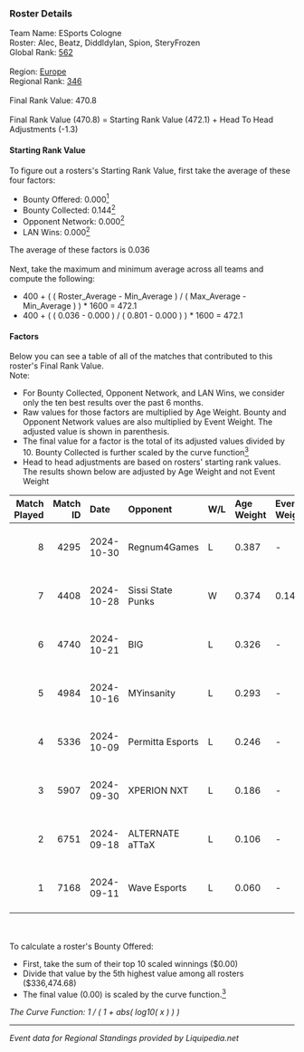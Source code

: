 ### Roster Details<br />
Team Name: ESports Cologne<br />
Roster: Alec, Beatz, Diddldylan, Spion, SteryFrozen<br />
Global Rank: [562](../standings_global.md)<br />
<br />
Region: [Europe]( ../standings_europe.md)<br />
Regional Rank: [346]( ../standings_europe.md)<br />
<br />
Final Rank Value:  470.8<br />
<br />
Final Rank Value (470.8) = Starting Rank Value (472.1) + Head To Head Adjustments (-1.3)<br />

#### Starting Rank Value<br />
To figure out a rosters's Starting Rank Value, first take the average of these four factors:<br />
- Bounty Offered: 0.000[<sup>1</sup>](#table2)
- Bounty Collected: 0.144[<sup>2</sup>](#table1)
- Opponent Network: 0.000[<sup>2</sup>](#table1)
- LAN Wins: 0.000[<sup>2</sup>](#table1)

The average of these factors is 0.036<br />
<br />
Next, take the maximum and minimum average across all teams and compute the following:<br />
- 400 + ( ( Roster_Average - Min_Average ) / ( Max_Average - Min_Average ) ) * 1600 = 472.1
- 400 + ( ( 0.036 - 0.000 ) / ( 0.801 - 0.000 ) ) * 1600 = 472.1


#### Factors<br />
Below you can see a table of all of the matches that contributed to this roster's Final Rank Value.<br />
Note:<br />

- For Bounty Collected, Opponent Network, and LAN Wins, we consider only the ten best results over the past 6 months.
- Raw values for those factors are multiplied by Age Weight. Bounty and Opponent Network values are also multiplied by Event Weight. The adjusted value is shown in parenthesis.
- The final value for a factor is the total of its adjusted values divided by 10. Bounty Collected is further scaled by the curve function[<sup>3</sup>](#curveFunction)
- Head to head adjustments are based on rosters' starting rank values. The results shown below are adjusted by Age Weight and not Event Weight
<span id="table1"></span><br />


| Match Played | Match ID | Date       | Opponent          | W/L | Age Weight | Event Weight | Bounty Collected | Opponent Network | LAN Wins  | H2H Adj. | Roster                                      |
| -: | -: | :- | :- | :- | :- | :- | :- | :- | :- | -: | :- |
|            8 |     4295 | 2024-10-30 | Regnum4Games      | L   | 0.387      | -            | -                | -                | -         |    -3.42 | Alec, Beatz, Diddldylan, Spion, SteryFrozen |
|            7 |     4408 | 2024-10-28 | Sissi State Punks | W   | 0.374      | 0.143        | 0.000 (0.000)    | 0.068 (0.004)    | 0 (0.000) |     8.00 | Alec, Beatz, Diddldylan, Spion, SteryFrozen |
|            6 |     4740 | 2024-10-21 | BIG               | L   | 0.326      | -            | -                | -                | -         |    -0.03 | Alec, Beatz, Diddldylan, Spion, SteryFrozen |
|            5 |     4984 | 2024-10-16 | MYinsanity        | L   | 0.293      | -            | -                | -                | -         |    -2.39 | Alec, Beatz, Diddldylan, Spion, SteryFrozen |
|            4 |     5336 | 2024-10-09 | Permitta Esports  | L   | 0.246      | -            | -                | -                | -         |    -1.05 | Alec, Beatz, Diddldylan, Spion, SteryFrozen |
|            3 |     5907 | 2024-09-30 | XPERION NXT       | L   | 0.186      | -            | -                | -                | -         |    -1.60 | Alec, Beatz, Diddldylan, Spion, SteryFrozen |
|            2 |     6751 | 2024-09-18 | ALTERNATE aTTaX   | L   | 0.106      | -            | -                | -                | -         |    -0.23 | Alec, Beatz, Diddldylan, Spion, SteryFrozen |
|            1 |     7168 | 2024-09-11 | Wave Esports      | L   | 0.060      | -            | -                | -                | -         |    -0.56 | Alec, Beatz, Diddldylan, Spion, SteryFrozen |

<br />
<span id="table2"></span><br />
To calculate a roster's Bounty Offered:<br />

- First, take the sum of their top 10 scaled winnings ($0.00)
- Divide that value by the 5th highest value among all rosters ($336,474.68)
- The final value (0.00) is scaled by the curve function.[<sup>3</sup>](#curveFunction)

<span id="curveFunction"></span>_The Curve Function: 1 / ( 1 + abs( log10( x ) ) )_<br />

---
_Event data for Regional Standings provided by Liquipedia.net_<br />
